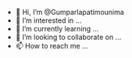 - 👋 Hi, I’m @Gumparlapatimounima
- 👀 I’m interested in ...
- 🌱 I’m currently learning ...
- 💞️ I’m looking to collaborate on ...
- 📫 How to reach me ...

<!---
Gumparlapatimounima/Gumparlapatimounima is a ✨ special ✨ repository because its `README.md` (this file) appears on your GitHub profile.
You can click the Preview link to take a look at your changes.
--->
